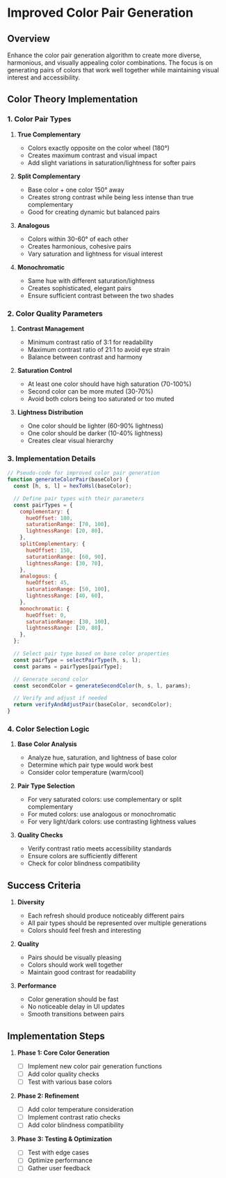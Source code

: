 # Improved Color Pair Generation

## Overview

Enhance the color pair generation algorithm to create more diverse, harmonious, and visually appealing color combinations. The focus is on generating pairs of colors that work well together while maintaining visual interest and accessibility.

## Color Theory Implementation

### 1. Color Pair Types

1. **True Complementary**

   - Colors exactly opposite on the color wheel (180°)
   - Creates maximum contrast and visual impact
   - Add slight variations in saturation/lightness for softer pairs

2. **Split Complementary**

   - Base color + one color 150° away
   - Creates strong contrast while being less intense than true complementary
   - Good for creating dynamic but balanced pairs

3. **Analogous**

   - Colors within 30-60° of each other
   - Creates harmonious, cohesive pairs
   - Vary saturation and lightness for visual interest

4. **Monochromatic**
   - Same hue with different saturation/lightness
   - Creates sophisticated, elegant pairs
   - Ensure sufficient contrast between the two shades

### 2. Color Quality Parameters

1. **Contrast Management**

   - Minimum contrast ratio of 3:1 for readability
   - Maximum contrast ratio of 21:1 to avoid eye strain
   - Balance between contrast and harmony

2. **Saturation Control**

   - At least one color should have high saturation (70-100%)
   - Second color can be more muted (30-70%)
   - Avoid both colors being too saturated or too muted

3. **Lightness Distribution**
   - One color should be lighter (60-90% lightness)
   - One color should be darker (10-40% lightness)
   - Creates clear visual hierarchy

### 3. Implementation Details

```javascript
// Pseudo-code for improved color pair generation
function generateColorPair(baseColor) {
  const [h, s, l] = hexToHsl(baseColor);

  // Define pair types with their parameters
  const pairTypes = {
    complementary: {
      hueOffset: 180,
      saturationRange: [70, 100],
      lightnessRange: [20, 80],
    },
    splitComplementary: {
      hueOffset: 150,
      saturationRange: [60, 90],
      lightnessRange: [30, 70],
    },
    analogous: {
      hueOffset: 45,
      saturationRange: [50, 100],
      lightnessRange: [40, 60],
    },
    monochromatic: {
      hueOffset: 0,
      saturationRange: [30, 100],
      lightnessRange: [20, 80],
    },
  };

  // Select pair type based on base color properties
  const pairType = selectPairType(h, s, l);
  const params = pairTypes[pairType];

  // Generate second color
  const secondColor = generateSecondColor(h, s, l, params);

  // Verify and adjust if needed
  return verifyAndAdjustPair(baseColor, secondColor);
}
```

### 4. Color Selection Logic

1. **Base Color Analysis**

   - Analyze hue, saturation, and lightness of base color
   - Determine which pair type would work best
   - Consider color temperature (warm/cool)

2. **Pair Type Selection**

   - For very saturated colors: use complementary or split complementary
   - For muted colors: use analogous or monochromatic
   - For very light/dark colors: use contrasting lightness values

3. **Quality Checks**
   - Verify contrast ratio meets accessibility standards
   - Ensure colors are sufficiently different
   - Check for color blindness compatibility

## Success Criteria

1. **Diversity**

   - Each refresh should produce noticeably different pairs
   - All pair types should be represented over multiple generations
   - Colors should feel fresh and interesting

2. **Quality**

   - Pairs should be visually pleasing
   - Colors should work well together
   - Maintain good contrast for readability

3. **Performance**
   - Color generation should be fast
   - No noticeable delay in UI updates
   - Smooth transitions between pairs

## Implementation Steps

1. **Phase 1: Core Color Generation**

   - [ ] Implement new color pair generation functions
   - [ ] Add color quality checks
   - [ ] Test with various base colors

2. **Phase 2: Refinement**

   - [ ] Add color temperature consideration
   - [ ] Implement contrast ratio checks
   - [ ] Add color blindness compatibility

3. **Phase 3: Testing & Optimization**
   - [ ] Test with edge cases
   - [ ] Optimize performance
   - [ ] Gather user feedback
